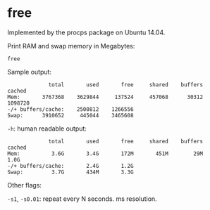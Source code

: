 # free

Implemented by the procps package on Ubuntu 14.04.

Print RAM and swap memory in Megabytes:

    free

Sample output:

                 total       used       free     shared    buffers     cached
    Mem:       3767368    3629844     137524     457068      30312    1098720
    -/+ buffers/cache:    2500812    1266556
    Swap:      3910652     445044    3465608

`-h`: human readable output:

                 total       used       free     shared    buffers     cached
    Mem:          3.6G       3.4G       172M       451M        29M       1.0G
    -/+ buffers/cache:       2.4G       1.2G
    Swap:         3.7G       434M       3.3G

Other flags:

`-s1`, `-s0.01`: repeat every N seconds. ms resolution.
